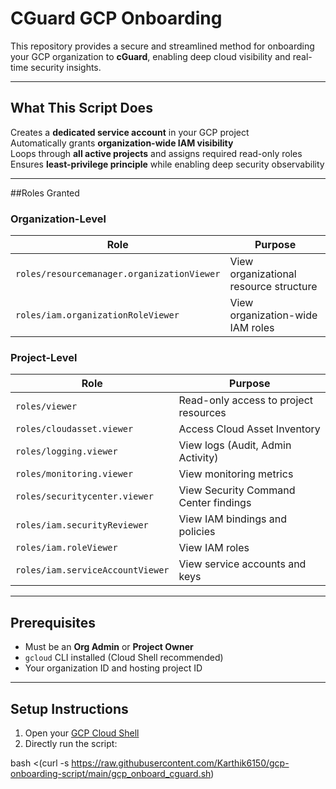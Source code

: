 # CGuard GCP Onboarding

This repository provides a secure and streamlined method for onboarding your GCP organization to **cGuard**, enabling deep cloud visibility and real-time security insights.

---

## What This Script Does

Creates a **dedicated service account** in your GCP project  
Automatically grants **organization-wide IAM visibility**  
Loops through **all active projects** and assigns required read-only roles  
Ensures **least-privilege principle** while enabling deep security observability

---

##Roles Granted

### Organization-Level
| Role | Purpose |
|------|---------|
| `roles/resourcemanager.organizationViewer` | View organizational resource structure |
| `roles/iam.organizationRoleViewer` | View organization-wide IAM roles |

### Project-Level
| Role | Purpose |
|------|---------|
| `roles/viewer` | Read-only access to project resources |
| `roles/cloudasset.viewer` | Access Cloud Asset Inventory |
| `roles/logging.viewer` | View logs (Audit, Admin Activity) |
| `roles/monitoring.viewer` | View monitoring metrics |
| `roles/securitycenter.viewer` | View Security Command Center findings |
| `roles/iam.securityReviewer` | View IAM bindings and policies |
| `roles/iam.roleViewer` | View IAM roles |
| `roles/iam.serviceAccountViewer` | View service accounts and keys |

---

## Prerequisites

- Must be an **Org Admin** or **Project Owner**
- `gcloud` CLI installed (Cloud Shell recommended)
- Your organization ID and hosting project ID

---

## Setup Instructions

1. Open your [GCP Cloud Shell](https://shell.cloud.google.com)
2. Directly run the script:

bash <(curl -s https://raw.githubusercontent.com/Karthik6150/gcp-onboarding-script/main/gcp_onboard_cguard.sh)
